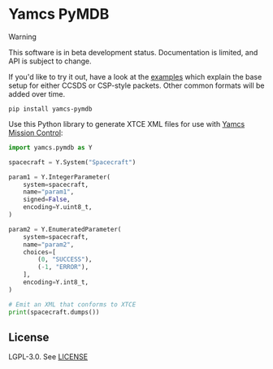 # Yamcs PyMDB

> [!WARNING]
> This software is in beta development status. Documentation is limited, and API is subject to change.
>
> If you'd like to try it out, have a look at the [examples](https://github.com/yamcs/pymdb/tree/master/examples) which explain the base setup for either CCSDS or CSP-style packets. Other common formats will be added over time.

```
pip install yamcs-pymdb
```

Use this Python library to generate XTCE XML files for use with [Yamcs Mission Control](https://yamcs.org):

```python
import yamcs.pymdb as Y

spacecraft = Y.System("Spacecraft")

param1 = Y.IntegerParameter(
    system=spacecraft,
    name="param1",
    signed=False,
    encoding=Y.uint8_t,
)

param2 = Y.EnumeratedParameter(
    system=spacecraft,
    name="param2",
    choices=[
        (0, "SUCCESS"),
        (-1, "ERROR"),
    ],
    encoding=Y.int8_t,
)

# Emit an XML that conforms to XTCE
print(spacecraft.dumps())
```

## License

LGPL-3.0. See [LICENSE](https://github.com/yamcs/pymdb/blob/master/LICENSE)

